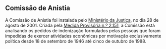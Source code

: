 Comissão de Anistia
---

A Comissão de Anistia foi instalada pelo [Ministério da Justiça][MJ], no dia 28 de agosto de 2001. Criada pela [Medida Provisória n.º 2.151][MP2151], a Comissão está analisando os pedidos de indenização formulados pelas pessoas que foram impedidas de exercer atividades econômicas por motivação exclusivamente política desde 18 de setembro de 1946 até cinco de outubro de 1988.

[MJ]:/orgao/ministerio-da-justica
[MP2151]:http://www.planalto.gov.br/ccivil_03/mpv/Antigas_2001/2151-3.htm
